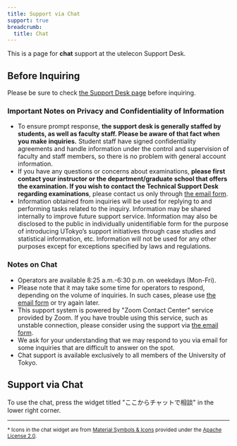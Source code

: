```yaml
---
title: Support via Chat
support: true
breadcrumb:
  title: Chat
---
```


This is a page for **chat** support at the utelecon Support Desk.

## Before Inquiring

Please be sure to check [the Support Desk page](/en/support/) before inquiring.

### Important Notes on Privacy and Confidentiality of Information 

- To ensure prompt response, **the support desk is generally staffed by students, as well as faculty staff. Please be aware of that fact when you make inquiries.** Student staff have signed confidentiality agreements and handle information under the control and supervision of faculty and staff members, so there is no problem with general account information.
- If you have any questions or concerns about examinations, **please first contact your instructor or the department/graduate school that offers the examination. If you wish to contact the Technical Support Desk regarding examinations**, please contact us only through [the email form](/en/support/email-form). 
- Information obtained from inquiries will be used for replying to and performing tasks related to the inquiry. Information may be shared internally to improve future support service. Information may also be disclosed to the public in individually unidentifiable form for the purpose of introducing UTokyo’s support initiatives through case studies and statistical information, etc. Information will not be used for any other purposes except for exceptions specified by laws and regulations.

### Notes on Chat

- Operators are available 8:25 a.m.-6:30 p.m. on weekdays (Mon-Fri).
- Please note that it may take some time for operators to respond, depending on the volume of inquiries.
  In such cases, please use [the email form](/en/support/email-form) or try again later.
- This support system is powered by "Zoom Contact Center" service provided by Zoom.
  If you have trouble using this service, such as unstable connection, please consider using the support via [the email form](/en/support/email-form).
- We ask for your understanding that we may respond to you via email for some inquiries that are difficult to answer on the spot.
- Chat support is available exclusively to all members of the University of Tokyo.

## Support via Chat

To use the chat, press the widget titled "ここからチャットで相談" in the lower right corner.

---

<small>* Icons in the chat widget are from <a href="https://fonts.google.com/icons">Material Symbols & Icons</a> provided under the <a href="https://www.apache.org/licenses/LICENSE-2.0">Apache License 2.0</a>.</small>
